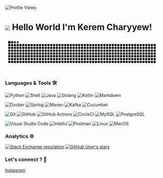 ![Profile Views](https://komarev.com/ghpvc/?username=GuillaumeFalourd&color=blue)

<h1><img src="https://emojis.slackmojis.com/emojis/images/1531849430/4246/blob-sunglasses.gif?1531849430" width="30"/> Hello World I'm Kerem Charyyew! </h1>

![Snake animation](https://github.com/GuillaumeFalourd/GuillaumeFalourd/blob/output/github-contribution-grid-snake.svg)

### Languages & Tools 🛠

![Python](https://img.shields.io/badge/-Python-05122A?style=flat&logo=python) ![Shell](https://img.shields.io/badge/Shell-05122A?style=flat&logo=gnu-bash&logoColor=white) ![Java](https://img.shields.io/badge/-Java-05122A?style=flat&logo=Java&logoColor=white) ![Golang](https://img.shields.io/badge/-Golang-05122A?style=flat&logo=go&logoColor=white) ![Kotlin](https://img.shields.io/badge/-Kotlin-05122A?style=flat&logo=kotlin) ![Markdown](https://img.shields.io/badge/-Markdown-05122A?style=flat&logo=markdown)&nbsp;

![Docker](https://img.shields.io/badge/-Docker-05122A?style=flat&logo=docker) ![Spring](https://img.shields.io/badge/-Spring-05122A?style=flat&logo=spring&logoColor=white) ![Maven](https://img.shields.io/badge/-Maven-05122A?style=flat&logo=apache-maven&logoColor=white) ![Kafka](https://img.shields.io/badge/-Kafka-05122A?style=flat&logo=apache-kafka) ![Cucumber](https://img.shields.io/badge/-Cucumber-05122A?style=flat&logo=cucumber)&nbsp;

![Git](https://img.shields.io/badge/-Git-05122A?style=flat&logo=git) ![GitHub](https://img.shields.io/badge/-GitHub-05122A?style=flat&logo=github) ![GitHub Actions](https://img.shields.io/badge/GitHub%20Actions%20-05122A?style=flat&logo=github-actions&logoColor=white) ![CircleCI](https://img.shields.io/badge/CircleCI-05122A?style=flat&logo=circleci&logoColor=white) ![MySQL](https://img.shields.io/badge/-MySQL-05122A?style=flat&logo=mysql&logoColor=white) ![PostgreSQL](https://img.shields.io/badge/-PostgreSQL-05122A?style=flat&logo=postgresql)&nbsp;

![Visual Studio Code](https://img.shields.io/badge/-Visual%20Studio%20Code-05122A?style=flat&logo=visual-studio-code&logoColor=007ACC) ![IntelliJ](https://img.shields.io/badge/-IntelliJ-05122A?style=flat&logo=jetbrains) ![Postman](https://img.shields.io/badge/-Postman-05122A?style=flat&logo=postman) ![Linux](https://img.shields.io/badge/-Linux-05122A?style=flat&logo=linux&logoColor=white) ![MacOS](https://img.shields.io/badge/-MacOS-05122A?style=flat&logo=apple)&nbsp;

### Analytics ⚙️

[![Stack Exchange reputation](https://img.shields.io/stackexchange/stackoverflow/r/8496462?color=orange&label=StackOverflow&logo=stackoverflow&style=flat-square)](https://stackoverflow.com/users/8496462)
[![GitHub User's stars](https://img.shields.io/github/stars/GuillaumeFalourd?color=green&label=GitHub%20Stars&logo=github&style=flat-square)](https://github.com/GuillaumeFalourd?tab=repositories&q=&type=public&language=&sort=stargazers)  

### Let's connect ? 🤝

<p align="left">
<a href="https://instagram.com/keremcharyyev">Instagram</a>
</p>
